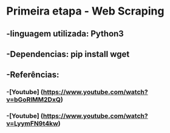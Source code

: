 # Primeira etapa - Web Scraping
## -linguagem utilizada: Python3 

## -Dependencias: pip install wget

## -Referências: 

  ### -[Youtube] (https://www.youtube.com/watch?v=bGoRlMM2DxQ)

  
  ### -[Youtube] (https://www.youtube.com/watch?v=LyymFN9t4kw)

#
